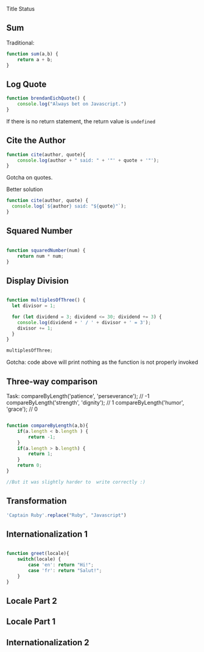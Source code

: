 Title	Status
## Sum
Traditional: 

```javascript
function sum(a,b) {
	return a + b; 
}
```

## Log Quote

```javascript 
function brendanEichQuote() {
	console.log("Always bet on Javascript.")
}
```

If there is no return statement, the return value is ```undefined```

## Cite the Author

```javascript 
function cite(author, quote){
	console.log(author + " said: " + '"' + quote + '"');
}
```

Gotcha on quotes. 

Better solution 

```javascript 
function cite(author, quote) {
  console.log(`${author} said: "${quote}"`);
}
```

## Squared Number

```javascript

function squaredNumber(num) {
	return num * num; 
}

```

## Display Division

```javascript

function multiplesOfThree() {
  let divisor = 1;

  for (let dividend = 3; dividend <= 30; dividend += 3) {
    console.log(dividend + ' / ' + divisor + ' = 3');
    divisor += 1;
  }
}

multiplesOfThree;

```

Gotcha: code above will print nothing as the function is not properly invoked 

## Three-way comparison

Task: 
compareByLength('patience', 'perseverance'); // -1
compareByLength('strength', 'dignity');      //  1
compareByLength('humor', 'grace');           //  0

```javascript

function compareByLength(a,b){
    if(a.length < b.length ) {
    	return -1;
    }
    if(a.length > b.length) {
    	return 1;
    }
    return 0; 
}

//But it was slightly harder to  write correctly :) 
```

## Transformation

```javascript
'Captain Ruby'.replace("Ruby", "Javascript")
```
## Internationalization 1

```javascript

function greet(locale){
	switch(locale) {
		case 'en': return "Hi!"; 
		case 'fr': return "Salut!"; 
	}
}


```

## Locale Part 2
## Locale Part 1
## Internationalization 2	
